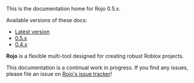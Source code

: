 This is the documentation home for Rojo 0.5.x.

Available versions of these docs:

* [Latest version](/docs/latest)
* [0.5.x](/docs/0.5.x)
* [0.4.x](/docs/0.4.x)

**Rojo** is a flexible multi-tool designed for creating robust Roblox projects.

This documentation is a continual work in progress. If you find any issues, please file an issue on [Rojo's issue tracker](https://github.com/LPGhatguy/rojo/issues)!